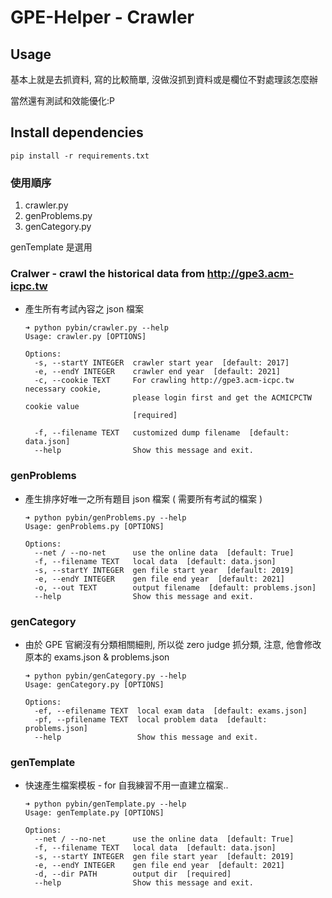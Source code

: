 # GPE-Helper - Crawler

## Usage

基本上就是去抓資料, 寫的比較簡單, 沒做沒抓到資料或是欄位不對處理該怎麼辦

當然還有測試和效能優化:P

## Install dependencies

```
pip install -r requirements.txt
```

### 使用順序

1. crawler.py
2. genProblems.py
3. genCategory.py

genTemplate 是選用

### Cralwer - crawl the historical data from http://gpe3.acm-icpc.tw

- 產生所有考試內容之 json 檔案

  ```
  ➜ python pybin/crawler.py --help
  Usage: crawler.py [OPTIONS]

  Options:
    -s, --startY INTEGER  crawler start year  [default: 2017]
    -e, --endY INTEGER    crawler end year  [default: 2021]
    -c, --cookie TEXT     For crawling http://gpe3.acm-icpc.tw necessary cookie,
                          please login first and get the ACMICPCTW cookie value
                          [required]

    -f, --filename TEXT   customized dump filename  [default: data.json]
    --help                Show this message and exit.
  ```

### genProblems

- 產生排序好唯一之所有題目 json 檔案 ( 需要所有考試的檔案 )

  ```
  ➜ python pybin/genProblems.py --help
  Usage: genProblems.py [OPTIONS]

  Options:
    --net / --no-net      use the online data  [default: True]
    -f, --filename TEXT   local data  [default: data.json]
    -s, --startY INTEGER  gen file start year  [default: 2019]
    -e, --endY INTEGER    gen file end year  [default: 2021]
    -o, --out TEXT        output filename  [default: problems.json]
    --help                Show this message and exit.
  ```

### genCategory

- 由於 GPE 官網沒有分類相關細則, 所以從 zero judge 抓分類, 注意, 他會修改原本的 exams.json & problems.json

  ```
  ➜ python pybin/genCategory.py --help
  Usage: genCategory.py [OPTIONS]

  Options:
    -ef, --efilename TEXT  local exam data  [default: exams.json]
    -pf, --pfilename TEXT  local problem data  [default: problems.json]
    --help                 Show this message and exit.
  ```

### genTemplate

- 快速產生檔案模板 - for 自我練習不用一直建立檔案..

  ```
  ➜ python pybin/genTemplate.py --help
  Usage: genTemplate.py [OPTIONS]

  Options:
    --net / --no-net      use the online data  [default: True]
    -f, --filename TEXT   local data  [default: data.json]
    -s, --startY INTEGER  gen file start year  [default: 2019]
    -e, --endY INTEGER    gen file end year  [default: 2021]
    -d, --dir PATH        output dir  [required]
    --help                Show this message and exit.
  ```
